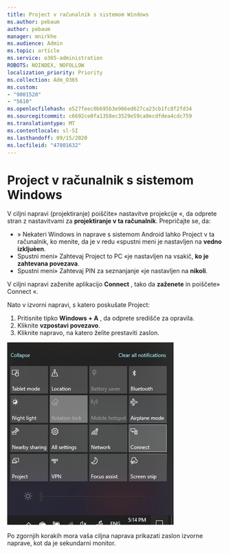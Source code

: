 ```yaml
---
title: Project v računalnik s sistemom Windows
ms.author: pebaum
author: pebaum
manager: mnirkhe
ms.audience: Admin
ms.topic: article
ms.service: o365-administration
ROBOTS: NOINDEX, NOFOLLOW
localization_priority: Priority
ms.collection: Adm_O365
ms.custom:
- "9001520"
- "5610"
ms.openlocfilehash: e527feec0b695b3e966ed627ca23cb1fc8f2fd34
ms.sourcegitcommit: c6692ce0fa1358ec3529e59ca0ecdfdea4cdc759
ms.translationtype: MT
ms.contentlocale: sl-SI
ms.lasthandoff: 09/15/2020
ms.locfileid: "47801632"
---
```

# <a name="project-to-a-pc"></a>Project v računalnik s sistemom Windows

V ciljni napravi (projektiranje) poiščite» nastavitve projekcije «, da odprete stran z nastavitvami za **projektiranje v ta računalnik**. Prepričajte se, da:
- » Nekateri Windows in naprave s sistemom Android lahko Project v ta računalnik, ko menite, da je v redu «spustni meni je nastavljen na **vedno izkljuèen**.
- Spustni meni» Zahtevaj Project to PC «je nastavljen na vsakič, **ko je zahtevana povezava**.
- Spustni meni» Zahtevaj PIN za seznanjanje «je nastavljen na **nikoli**.

V ciljni napravi zaženite aplikacijo **Connect** , tako da **zaženete** in poiščete» Connect «.

Nato v izvorni napravi, s katero poskušate Project:

1. Pritisnite tipko **Windows + A** , da odprete središče za opravila.
2. Kliknite **vzpostavi povezavo**.
3. Kliknite napravo, na katero želite prestaviti zaslon.

![Project v računalnik s sistemom Windows](media/project-to-a-pc.png)

Po zgornjih korakih mora vaša ciljna naprava prikazati zaslon izvorne naprave, kot da je sekundarni monitor.
